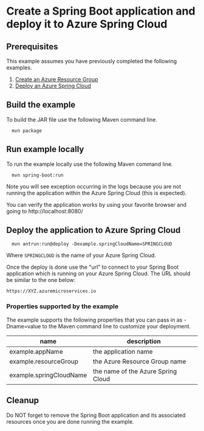 
# Create a Spring Boot application and deploy it to Azure Spring Cloud

## Prerequisites

This example assumes you have previously completed the following examples.

1. [Create an Azure Resource Group](../resourcegroup-create/README.md)
1. [Deploy an Azure Spring Cloud](../springcloud-create/README.md)

## Build the example

To build the JAR file use the following Maven command line.

````shell
  mvn package
````

## Run example locally

To run the example locally use the following Maven command line.

````shell
  mvn spring-boot:run
````

Note you will see exception occurring in the logs because you are not running the
application within the Azure Spring Cloud (this is expected).

You can verify the application works by using your favorite browser and going
to http://localhost:8080/

## Deploy the application to Azure Spring Cloud

```shell
  mvn antrun:run@deploy -Dexample.springCloudName=SPRINGCLOUD
```

Where ```SPRINGCLOUD``` is the name of your Azure Spring Cloud.

Once the deploy is done use the "url" to connect to your Spring Boot application
which is running on your Azure Spring Cloud. The URL should be similar to the 
one below:

```shell
https://XYZ.azuremicroservices.io
```

### Properties supported by the example

The example supports the following properties that you can pass in as -Dname=value
to the Maven command line to customize your deployment.

| name                   | description                        |
|------------------------|------------------------------------|
| example.appName        | the application name               |
| example.resourceGroup  | the Azure Resource Group name      |
| example.springCloudName| the name of the Azure Spring Cloud |

## Cleanup

Do NOT forget to remove the Spring Boot application and its associated resources
once you are done running the example.
